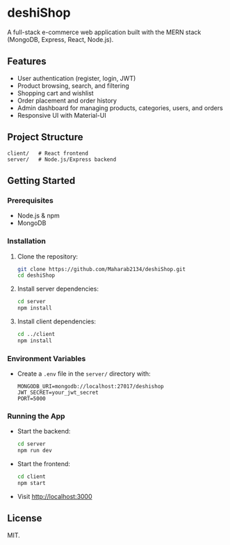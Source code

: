 # deshiShop

A full-stack e-commerce web application built with the MERN stack (MongoDB, Express, React, Node.js).

## Features
- User authentication (register, login, JWT)
- Product browsing, search, and filtering
- Shopping cart and wishlist
- Order placement and order history
- Admin dashboard for managing products, categories, users, and orders
- Responsive UI with Material-UI

## Project Structure
```
client/   # React frontend
server/   # Node.js/Express backend
```

## Getting Started

### Prerequisites
- Node.js & npm
- MongoDB

### Installation
1. Clone the repository:
   ```bash
   git clone https://github.com/Maharab2134/deshiShop.git
   cd deshiShop
   ```
2. Install server dependencies:
   ```bash
   cd server
   npm install
   ```
3. Install client dependencies:
   ```bash
   cd ../client
   npm install
   ```

### Environment Variables
- Create a `.env` file in the `server/` directory with:
  ```env
  MONGODB_URI=mongodb://localhost:27017/deshishop
  JWT_SECRET=your_jwt_secret
  PORT=5000
  ```

### Running the App
- Start the backend:
  ```bash
  cd server
  npm run dev
  ```
- Start the frontend:
  ```bash
  cd client
  npm start
  ```
- Visit [http://localhost:3000](http://localhost:3000)

## License
MIT.
